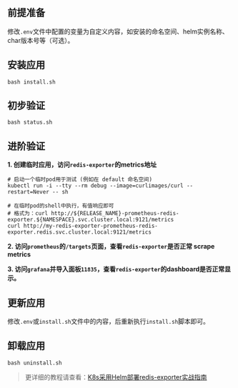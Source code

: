 前提准备
---

修改`.env`文件中配置的变量为自定义内容，如安装的命名空间、helm实例名称、char版本号等（可选）。

安装应用
---

```shell
bash install.sh
```

初步验证
---

```shell
bash status.sh
```

进阶验证
---

**1. 创建临时应用，访问`redis-exporter`的metrics地址**

```shell
# 启动一个临时pod用于测试 (例如在 default 命名空间)
kubectl run -i --tty --rm debug --image=curlimages/curl --restart=Never -- sh

# 在临时pod的shell中执行，有值响应即可
# 格式为：curl http://${RELEASE_NAME}-prometheus-redis-exporter.${NAMESPACE}.svc.cluster.local:9121/metrics
curl http://my-redis-exporter-prometheus-redis-exporter.redis.svc.cluster.local:9121/metrics
```

**2. 访问`prometheus`的`/targets`页面，查看`redis-exporter`是否正常 scrape metrics**

**3. 访问`grafana`并导入面板`11835`，查看`redis-exporter`的dashboard是否正常显示。**

更新应用
---

修改`.env`或`install.sh`文件中的内容，后重新执行`install.sh`脚本即可。

卸载应用
---

```shell
bash uninstall.sh
```

> 更详细的教程请查看：[K8s采用Helm部署redis-exporter实战指南](https://lbs.wiki/pages/64683bd3/)
